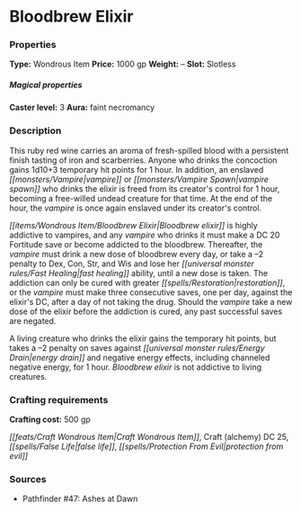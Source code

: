 ﻿---
Title: "Bloodbrew Elixir"
Type: "Wondrous Item"
Price: "1000 gp"
Weight: "–"
Slot: "Slotless"
Caster level: "3"
Aura: "faint necromancy"
Description: |
  "This ruby red wine carries an aroma of fresh-spilled blood with a persistent finish tasting of iron and scarberries. Anyone who drinks the concoction gains 1d10+3 temporary hit points for 1 hour. In addition, an enslaved vampire or vampire spawn who drinks the elixir is freed from its creator's control for 1 hour, becoming a free-willed undead creature for that time. At the end of the hour, the vampire is once again enslaved under its creator's control.
  _Bloodbrew elixir_ is highly addictive to vampires, and any vampire who drinks it must make a DC 20 Fortitude save or become addicted to the _bloodbrew_. Thereafter, the vampire must drink a new dose of _bloodbrew_ every day, or take a –2 penalty to Dex, Con, Str, and Wis and lose her fast healing ability, until a new dose is taken. The addiction can only be cured with greater restoration, or the vampire must make three consecutive saves, one per day, against the elixir's DC, after a day of not taking the drug. Should the vampire take a new dose of the elixir before the addiction is cured, any past successful saves are negated.
  A living creature who drinks the elixir gains the temporary hit points, but takes a –2 penalty on saves against energy drain and negative energy effects, including channeled negative energy, for 1 hour. _Bloodbrew elixir_ is not addictive to living creatures."
Crafting cost: "500 gp"
Sources: "['Pathfinder #47: Ashes at Dawn']"
---

# Bloodbrew Elixir

### Properties

**Type:** Wondrous Item **Price:** 1000 gp **Weight:** – **Slot:** Slotless

##### Magical properties

**Caster level:** 3 **Aura:** faint necromancy

### Description

This ruby red wine carries an aroma of fresh-spilled blood with a persistent finish tasting of iron and scarberries. Anyone who drinks the concoction gains 1d10+3 temporary hit points for 1 hour. In addition, an enslaved _[[monsters/Vampire|vampire]]_ or _[[monsters/Vampire Spawn|vampire spawn]]_ who drinks the elixir is freed from its creator's control for 1 hour, becoming a free-willed undead creature for that time. At the end of the hour, the _vampire_ is once again enslaved under its creator's control.

_[[items/Wondrous Item/Bloodbrew Elixir|Bloodbrew elixir]]_ is highly addictive to vampires, and any _vampire_ who drinks it must make a DC 20 Fortitude save or become addicted to the bloodbrew. Thereafter, the _vampire_ must drink a new dose of bloodbrew every day, or take a –2 penalty to Dex, Con, Str, and Wis and lose her _[[universal monster rules/Fast Healing|fast healing]]_ ability, until a new dose is taken. The addiction can only be cured with greater _[[spells/Restoration|restoration]]_, or the _vampire_ must make three consecutive saves, one per day, against the elixir's DC, after a day of not taking the drug. Should the _vampire_ take a new dose of the elixir before the addiction is cured, any past successful saves are negated.

A living creature who drinks the elixir gains the temporary hit points, but takes a –2 penalty on saves against _[[universal monster rules/Energy Drain|energy drain]]_ and negative energy effects, including channeled negative energy, for 1 hour. _Bloodbrew elixir_ is not addictive to living creatures.

### Crafting requirements

**Crafting cost:** 500 gp

_[[feats/Craft Wondrous Item|Craft Wondrous Item]]_, Craft (alchemy) DC 25, _[[spells/False Life|false life]]_, _[[spells/Protection From Evil|protection from evil]]_

### Sources

* Pathfinder #47: Ashes at Dawn